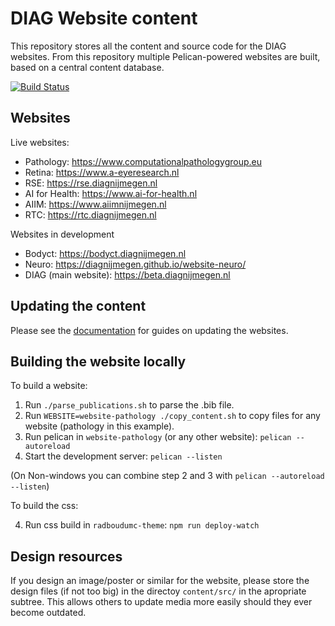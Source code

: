 # DIAG Website content

This repository stores all the content and source code for the DIAG websites. From this repository multiple Pelican-powered websites are built, based on a central content database.

[![Build Status](https://travis-ci.org/DIAGNijmegen/website-content.svg?branch=master)](https://travis-ci.org/DIAGNijmegen/website-content)

## Websites

Live websites:

- Pathology: https://www.computationalpathologygroup.eu
- Retina: https://www.a-eyeresearch.nl
- RSE: https://rse.diagnijmegen.nl
- AI for Health: https://www.ai-for-health.nl
- AIIM: https://www.aiimnijmegen.nl
- RTC: https://rtc.diagnijmegen.nl

Websites in development

- Bodyct: https://bodyct.diagnijmegen.nl
- Neuro: https://diagnijmegen.github.io/website-neuro/
- DIAG (main website): https://beta.diagnijmegen.nl

## Updating the content

Please see the [documentation](https://github.com/DIAGNijmegen/website-content/tree/master/docs) for guides on updating the websites.

## Building the website locally

To build a website:

1. Run `./parse_publications.sh` to parse the .bib file.
3. Run `WEBSITE=website-pathology ./copy_content.sh` to copy files for any website (pathology in this example).
2. Run pelican in `website-pathology` (or any other website): `pelican --autoreload`
3. Start the development server: `pelican --listen`

(On Non-windows you can combine step 2 and 3 with `pelican --autoreload --listen`)

To build the css:

4. Run css build in `radboudumc-theme`: `npm run deploy-watch`

## Design resources

If you design an image/poster or similar for the website, please store the
design files (if not too big) in the directoy `content/src/` in the apropriate
subtree. This allows others to update media more easily should they ever become
outdated.
